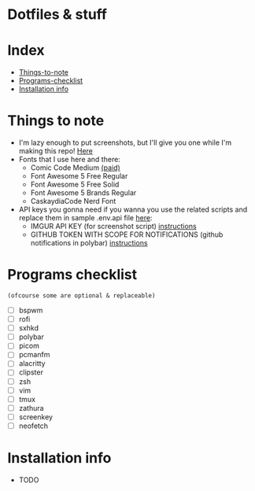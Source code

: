 # Dotfiles & stuff

# Index
- [Things-to-note](#things-to-note)
- [Programs-checklist](#programs-checklist)
- [Installation info](#installation-info)

# Things to note
- I'm lazy enough to put screenshots, but I'll give you one while I'm making this repo! [Here](https://i.imgur.com/ZbwIlEE.png)
- Fonts that I use here and there:
	- Comic Code Medium [(paid)](https://www.myfonts.com/fonts/tabular-type-foundry/comic-code/medium/)
	- Font Awesome 5 Free Regular
	- Font Awesome 5 Free Solid
	- Font Awesome 5 Brands Regular
	- CaskaydiaCode Nerd Font
- API keys you gonna need if you wanna you use the related scripts and replace them in sample .env.api file [here](https://github.com/maniac-en/dotfiles/blob/main/.env.api):
	- IMGUR API KEY (for screenshot script) [instructions](https://api.imgur.com/#overview)
	- GITHUB TOKEN WITH SCOPE FOR NOTIFICATIONS (github notifications in polybar) [instructions](https://docs.github.com/en/github/authenticating-to-github/creating-a-personal-access-token)

# Programs checklist
	(ofcourse some are optional & replaceable)
- [ ] bspwm
- [ ] rofi
- [ ] sxhkd
- [ ] polybar
- [ ] picom
- [ ] pcmanfm
- [ ] alacritty
- [ ] clipster
- [ ] zsh
- [ ] vim
- [ ] tmux
- [ ] zathura
- [ ] screenkey
- [ ] neofetch

# Installation info
- TODO

